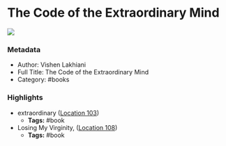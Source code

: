 # The Code of the Extraordinary Mind

![](https://images-na.ssl-images-amazon.com/images/I/41N68GraMKL._SL200_.jpg)

### Metadata

- Author: Vishen Lakhiani
- Full Title: The Code of the Extraordinary Mind
- Category: #books

### Highlights

- extraordinary ([Location 103](https://readwise.io/to_kindle?action=open&asin=B0182SMOBE&location=103))
  - **Tags:** #book
- Losing My Virginity, ([Location 108](https://readwise.io/to_kindle?action=open&asin=B0182SMOBE&location=108))
  - **Tags:** #book
